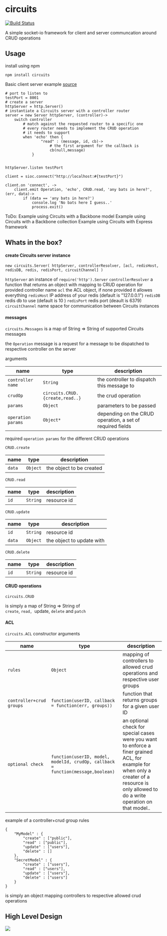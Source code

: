 circuits 
====
[![Build Status](https://travis-ci.org/romansky/circuits.png)](https://travis-ci.org/romansky/circuits)

A simple socket-io framework for client and server communcation around CRUD operations

## Usage

install using npm

	npm install circuits

Basic client server example [source](https://github.com/romansky/circuits/blob/master/examples/simple.coffee)

	# port to listen to
	testPort = 8001
	# create a server
	httpServer = http.Server()
	# instantiate a Circuits server with a controller router
	server = new Server httpServer, (controller)->
		switch controller
			# match against the requested router to a specific one
			# every router needs to implement the CRUD operation 
			# it needs to support
			when 'echo' then {
					"read" : (message, id, cb)-> 
						# the first argument for the callback is 
						cb(null,message)
				}


	httpServer.listen testPort

	client = sioc.connect("http://localhost:#{testPort}")

	client.on 'connect', ->
		client.emit Operation, 'echo', CRUD.read, 'any bats in here?',(err, data)->
			if (data == 'any bats in here?')
				console.log 'No bats here I guess..'
				process.exit()


ToDo:
Example using Circuits with a Backbone model
Example using Circuits with a Backbone collection
Example using Circuits with Express framework


## Whats in the box?

#### create Circuits server instance

`new circuits.Server( httpServer, controllerResolver, [acl, redisHost, redisDB, redis, redisPort, circuitChannel] )`

`httpServer` an instance of `require('http').Server`
`controllerResolver` a function that returns an object with mapping to CRUD operation for provided controller name
`acl` the ACL object, if none provided it allowes everything
`redisHost` IP address of your redis (default is "127.0.0.1")
`redisDB` redis db to use (default is 10 )
`redisPort` redis port (deault is 6379)
`circuitChannel` name space for communication between Circuits instances

#### messages

`circuits.Messages`
is a map of String => String of supported Circuits messages

the `Operation` message is a request for a message to be dispatched to respective controller on the server 

arguments

name | type | description
-----|------|------------
`controller name` | `String` | the controller to dispatch this message to
`crudOp` | `circuits.CRUD.{create,read..}` | the crud operation
`params` | `Object` | parameters to be passed
`operation params` | `Object*` | depending on the CRUD operation, a set of required fields

required `operation params` for the different CRUD operations

`CRUD.create`

name | type | description
-----|------|------------
`data` | `Object` | the object to be created

`CRUD.read`

name | type | description
-----|------|------------
`id` | `String` | resource id

`CRUD.update`

name | type | description
-----|------|------------
`id` | `String` | resource id
`data` | `Object` | the object to update with

`CRUD.delete`

name | type | description
-----|------|------------
`id` | `String` | resource id

#### CRUD operations

`circuits.CRUD`

is simply a map of String => String of  
`create`, `read, `update, `delete` and `patch`

#### ACL

`circuits.ACL` constructor arguments

name | type | description
-----|------|------------
`rules` | `Object` | mapping of controllers to allowed crud operations and respective user groups
`controller+crud groups` | `function(userID, callback = function(err, groups))` | function that returns groups for a given user ID
`optional check` | `function(userID, model, modelId, crudOp, callback = function(message,boolean)` | an optional check for special cases were you want to enforce a finer grained ACL, for example for when only a creater of a resource is only allowed to do a write operation on that model..

example of a controller+crud group rules

	{
		"MyModel" : {
			"create" : ["public"],
			"read" : ["public"],
			"update" : ["users"],
			"delete" : []
		},
		"SecretModel" : {
			"create" : ["users"],
			"read" : ["users"],
			"update" : ["users"],
			"delete" : ["users"]
		}
	}

is simply an object mapping controllers to respective allowed crud operations



## High Level Design

<img src="https://docs.google.com/drawings/d/1ELXFEhsntD2jyYehrcceV-sUHDaTgFCz3Hw180TCKOs/pub?w=982&amp;h=867">
